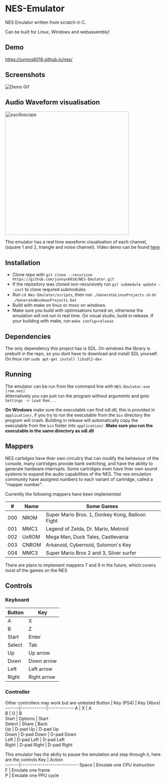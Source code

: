# NES-Emulator
NES Emulator written from scratch in C.  
  
Can be built for Linux, Windows and webassembly!

## Demo
https://junnys6018.github.io/nes/

## Screenshots
![Demo Gif](media/demo.gif)

## Audio Waveform visualisation
<img src="media/oscilloscope.png" alt="oscilloscope" width="400"/>

This emulator has a real time waveform visualisation of each channel, (square 1 and 2, triangle and noise channel).
Video demo can be found [here](https://youtu.be/fevGlhVMHI8)

## Installation 
- Clone repo with `git clone --recursive https://github.com/junnys6018/NES-Emulator.git`
- If the repository was cloned non-recursively run `git submodule update --init` to clone required submodules
- Run `cd Nes-Emulator/scripts`, then run `./GenerateLinuxProjects.sh` or `./GenerateWindowsProjects.bat`
- Build with make on linux or msvc on windows. 
- Make sure you build with optimisations turned on, otherwise the emulation will not run in real time. On visual studio, build in release. If your building with make, run `make config=release`

## Dependencies
The only dependency this project has is SDL. On windows the library is prebuilt in the repo, so you dont have to download and install SDL yourself.  
On linux run `sudo apt-get install libsdl2-dev`

## Running 
The emulator can be run from the command line with `NES-Emulator.exe [rom.nes]`  
Alternatively you can just run the program without arguments and goto `Settings -> Load Rom...` 

**On Windows** make sure the executable can find sdl.dll, this is provided in `application/`, if you try to run the executable from the `bin` directory the program will crash. Building in release will automatically copy the executable from the `bin` folder into `application/`. **Make sure you run the executable in the same directory as sdl.dll**

## Mappers
NES cartidges have thier own circuitry that can modify the behaviour of the console, many cartridges provide bank switching, and have the ability to generate hardware interrupts. Some cartridges even have thier own sound systems to expand the audio capabilities of the NES. The nes emulation community have assigned numbers to each variant of cartridge, called a "mapper number". 

Currently the following mappers have been implemented

 \#  | Name  | Some Games
-----|-------|--------------------------------------------------
 000 | NROM  | Super Mario Bros. 1, Donkey Kong, Balloon Fight
 001 | MMC1  | Legend of Zelda, Dr. Mario, Metroid
 002 | UxROM | Mega Man, Duck Tales, Castlevania
 003 | CNROM | Arkanoid, Cybernoid, Solomon's Key
 004 | MMC3  | Super Mario Bros 2 and 3, Silver surfer  
 
There are plans to implement mappers 7 and 9 in the future, which covers most of the games on the NES

## Controls
### Keyboard
Button | Key         
-------|-------------
A      | X           
B      | Z           
Start  | Enter       
Select | Tab 
Up     | Up arrow    
Down   | Down arrow  
Left   | Left arrow  
Right  | Right arrow 

### Controller
Other controllers may work but are untested
Button | Key (PS4)   | Key (Xbox)  
-------|-------------|-------------
A      | X           | A           
B      | O           | B           
Start  | Options     | Start       
Select | Share       | Back        
Up     | D-pad Up    | D-pad Up    
Down   | D-pad Down  | D-pad Down  
Left   | D-pad Left  | D-pad Left  
Right  | D-pad Right | D-pad Right 
  
This emulator has the abilty to pause the emulation and step through it, here are the controls 
Key    | Action         
-------|-----------------------------
Space  | Emulate one CPU instruction           
F      | Emulate one frame           
P      | Emulate one PPU cycle
